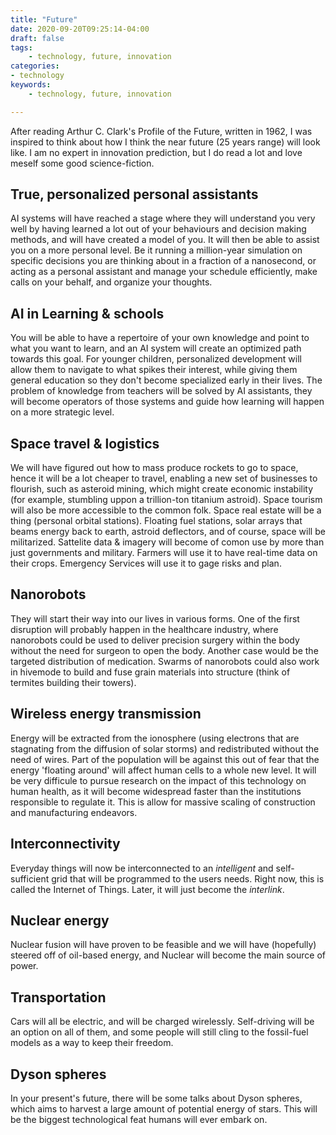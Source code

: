 ```yaml
---
title: "Future"
date: 2020-09-20T09:25:14-04:00
draft: false
tags:
    - technology, future, innovation
categories:
- technology
keywords:
    - technology, future, innovation

---
```


After reading Arthur C. Clark's Profile of the Future, written in 1962, I was inspired to think about how I think the near future (25 years range) will look like. I am no expert in innovation prediction, but I do read a lot and love meself some good science-fiction.

## True, personalized personal assistants
AI systems will have reached a stage where they will understand you very well by having learned a lot out of your behaviours and decision making methods, and will have created a model of you. It will then be able to assist you on a more personal level. Be it running a million-year simulation on specific decisions you are thinking about in a fraction of a nanosecond, or acting as a personal assistant and manage your schedule efficiently, make calls on your behalf, and organize your thoughts.

## AI in Learning & schools
You will be able to have a repertoire of your own knowledge and point to what you want to learn, and an AI system will create an optimized path towards this goal. For younger children, personalized development will allow them to navigate to what spikes their interest, while giving them general education so they don't become specialized early in their lives. The problem of knowledge from teachers will be solved by AI assistants, they will become operators of those systems and guide how learning will happen on a more strategic level.

## Space travel & logistics
We will have figured out how to mass produce rockets to go to space, hence it will be a lot cheaper to travel, enabling a new set of businesses to flourish, such as asteroid mining, which might create economic instability (for example, stumbling uppon a trillion-ton titanium astroid). Space tourism will also be more accessible to the common folk. Space real estate will be a thing (personal orbital stations). Floating fuel stations, solar arrays that beams energy back to earth, astroid deflectors, and of course, space will be militarized. Sattelite data & imagery will become of comon use by more than just governments and military. Farmers will use it to have real-time data on their crops. Emergency Services will use it to gage risks and plan. 

## Nanorobots
They will start their way into our lives in various forms. 
One of the first disruption will probably happen in the healthcare industry, where nanorobots could be used to deliver precision surgery within the body without the need for surgeon to open the body. Another case would be the targeted distribution of medication. Swarms of nanorobots could also work in hivemode to build and fuse grain materials into structure (think of termites building their towers). 

## Wireless energy transmission
Energy will be extracted from the ionosphere (using electrons that are stagnating from the diffusion of solar storms) and redistributed without the need of wires. Part of the population will be against this out of fear that the energy 'floating around' will affect human cells to a whole new level. It will be very difficule to pursue research on the impact of this technology on human health, as it will become widespread faster than the institutions responsible to regulate it. This is allow for massive scaling of construction and manufacturing endeavors.

## Interconnectivity
Everyday things will now be interconnected to an *intelligent* and self-sufficient grid that will be programmed to the users needs. Right now, this is called the Internet of Things. Later, it will just become the *interlink*. 

## Nuclear energy
Nuclear fusion will have proven to be feasible and we will have (hopefully) steered off of oil-based energy, and Nuclear will become the main source of power.

## Transportation
Cars will all be electric, and will be charged wirelessly. Self-driving will be an option on all of them, and some people will still cling to the fossil-fuel models as a way to keep their freedom. 

## Dyson spheres
In your present's future, there will be some talks about Dyson spheres, which aims to harvest a large amount of potential energy of stars. This will be the biggest technological feat humans will ever embark on.
